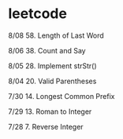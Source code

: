 # leetcode
8/08 58. Length of Last Word

8/06 38. Count and Say

8/05 28. Implement strStr()

8/04 20. Valid Parentheses

7/30 14. Longest Common Prefix

7/29 13. Roman to Integer

7/28 7. Reverse Integer
